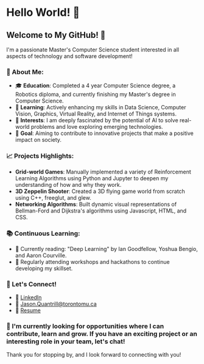 # Hello World! 👋

## Welcome to My GitHub! 🚀

I'm a passionate Master's Computer Science student interested in all aspects of technology and software development!

### 🤖 About Me:

- 🎓 **Education**: Completed a 4 year Computer Science degree, a Robotics diploma, and currently finishing my Master's degree in Computer Science.
- 🌱 **Learning**: Actively enhancing my skills in Data Science, Computer Vision, Graphics, Virtual Reality, and Internet of Things systems.
- 🚀 **Interests**: I am deeply fascinated by the potential of AI to solve real-world problems and love exploring emerging technologies.
- 🌟 **Goal**: Aiming to contribute to innovative projects that make a positive impact on society.
<!--
### 💻 Tech Stack:

- **Languages**: Proficient in Python, Java, C++, and JavaScript.
- **Frameworks & Libraries**: TensorFlow, PyTorch, React, Node.js.
- **Tools**: Git, Docker, Kubernetes, AWS, Azure.
- **Databases**: MySQL, MongoDB, PostgreSQL.
-->
### 📈 Projects Highlights:

- **Grid-world Games**: Manually implemented a variety of Reinforcement Learning Algorithms using Python and Jupyter to deepen my understanding of how and why they work.
- **3D Zeppelin Shooter**: Created a 3D flying game world from scratch using C++, freeglut, and glew.
- **Networking Algorithms**: Built dynamic visual representations of Bellman-Ford and Dijkstra's algorithms using Javascript, HTML, and CSS.

### 📚 Continuous Learning:

- 📖 Currently reading: "Deep Learning" by Ian Goodfellow, Yoshua Bengio, and Aaron Courville.
- 📝 Regularly attending workshops and hackathons to continue developing my skillset.

### 🤝 Let's Connect!

- 💼 [LinkedIn](https://www.linkedin.com/in/jasonquantrill/)
- 📧 Jason.Quantrill@torontomu.ca
- 📄 [Resume](https://drive.google.com/file/d/1HXMX0QJigFmPiYEwgBSFDEtSJdhaZFjO/view?usp=sharing)

### 🌱 I'm currently looking for opportunities where I can contribute, learn and grow. If you have an exciting project or an interesting role in your team, let's chat!

Thank you for stopping by, and I look forward to connecting with you!



